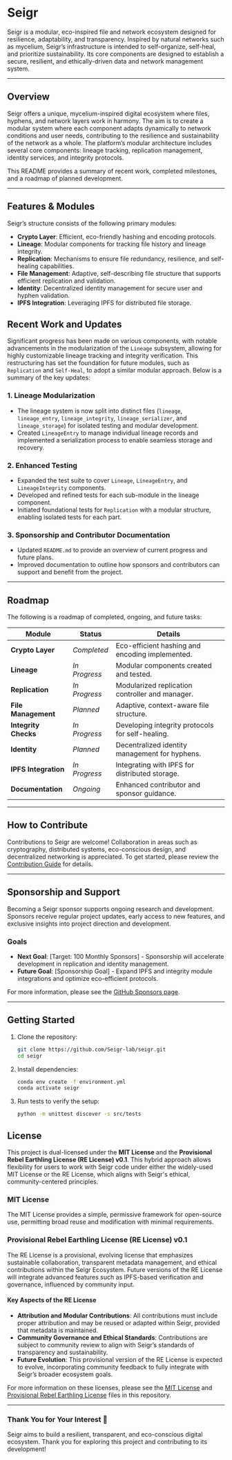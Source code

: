 # Seigr

Seigr is a modular, eco-inspired file and network ecosystem designed for resilience, adaptability, and transparency. Inspired by natural networks such as mycelium, Seigr’s infrastructure is intended to self-organize, self-heal, and prioritize sustainability. Its core components are designed to establish a secure, resilient, and ethically-driven data and network management system.

---

## Overview

Seigr offers a unique, mycelium-inspired digital ecosystem where files, hyphens, and network layers work in harmony. The aim is to create a modular system where each component adapts dynamically to network conditions and user needs, contributing to the resilience and sustainability of the network as a whole. The platform’s modular architecture includes several core components: lineage tracking, replication management, identity services, and integrity protocols.

This README provides a summary of recent work, completed milestones, and a roadmap of planned development.

---

## Features & Modules

Seigr’s structure consists of the following primary modules:

- **Crypto Layer**: Efficient, eco-friendly hashing and encoding protocols.
- **Lineage**: Modular components for tracking file history and lineage integrity.
- **Replication**: Mechanisms to ensure file redundancy, resilience, and self-healing capabilities.
- **File Management**: Adaptive, self-describing file structure that supports efficient replication and validation.
- **Identity**: Decentralized identity management for secure user and hyphen validation.
- **IPFS Integration**: Leveraging IPFS for distributed file storage.

## Recent Work and Updates

Significant progress has been made on various components, with notable advancements in the modularization of the `Lineage` subsystem, allowing for highly customizable lineage tracking and integrity verification. This restructuring has set the foundation for future modules, such as `Replication` and `Self-Heal`, to adopt a similar modular approach. Below is a summary of the key updates:

### 1. **Lineage Modularization**
   - The lineage system is now split into distinct files (`lineage`, `lineage_entry`, `lineage_integrity`, `lineage_serializer`, and `lineage_storage`) for isolated testing and modular development.
   - Created `LineageEntry` to manage individual lineage records and implemented a serialization process to enable seamless storage and recovery.

### 2. **Enhanced Testing**
   - Expanded the test suite to cover `Lineage`, `LineageEntry`, and `LineageIntegrity` components.
   - Developed and refined tests for each sub-module in the lineage component.
   - Initiated foundational tests for `Replication` with a modular structure, enabling isolated tests for each part.

### 3. **Sponsorship and Contributor Documentation**
   - Updated `README.md` to provide an overview of current progress and future plans.
   - Improved documentation to outline how sponsors and contributors can support and benefit from the project.

---

## Roadmap

The following is a roadmap of completed, ongoing, and future tasks:

| Module             | Status            | Details                                             |
|--------------------|-------------------|-----------------------------------------------------|
| **Crypto Layer**   | *Completed*       | Eco-efficient hashing and encoding implemented.     |
| **Lineage**        | *In Progress*     | Modular components created and tested.              |
| **Replication**    | *In Progress*     | Modularized replication controller and manager.     |
| **File Management**| *Planned*         | Adaptive, context-aware file structure.             |
| **Integrity Checks**| *In Progress*    | Developing integrity protocols for self-healing.    |
| **Identity**       | *Planned*         | Decentralized identity management for hyphens.        |
| **IPFS Integration**| *In Progress*    | Integrating with IPFS for distributed storage.      |
| **Documentation**  | *Ongoing*         | Enhanced contributor and sponsor guidance.          |

---

## How to Contribute

Contributions to Seigr are welcome! Collaboration in areas such as cryptography, distributed systems, eco-conscious design, and decentralized networking is appreciated. To get started, please review the [Contribution Guide](CONTRIBUTING.md) for details.

---

## Sponsorship and Support

Becoming a Seigr sponsor supports ongoing research and development. Sponsors receive regular project updates, early access to new features, and exclusive insights into project direction and development.

### Goals
- **Next Goal**: [Target: 100 Monthly Sponsors] - Sponsorship will accelerate development in replication and identity management.
- **Future Goal**: [Sponsorship Goal] - Expand IPFS and integrity module integrations and optimize eco-efficient protocols.

For more information, please see the [GitHub Sponsors page](https://github.com/sponsors/Seigr-lab).

---

## Getting Started

1. Clone the repository:  
   ```bash
   git clone https://github.com/Seigr-lab/seigr.git
   cd seigr
   ```
2. Install dependencies:  
   ```bash
   conda env create -f environment.yml
   conda activate seigr
   ```
3. Run tests to verify the setup:  
   ```bash
   python -m unittest discover -s src/tests
   ```


## License

This project is dual-licensed under the **MIT License** and the **Provisional Rebel Earthling License (RE License) v0.1**. This hybrid approach allows flexibility for users to work with Seigr code under either the widely-used MIT License or the RE License, which aligns with Seigr's ethical, community-centered principles.

### MIT License
The MIT License provides a simple, permissive framework for open-source use, permitting broad reuse and modification with minimal requirements.

### Provisional Rebel Earthling License (RE License) v0.1

The RE License is a provisional, evolving license that emphasizes sustainable collaboration, transparent metadata management, and ethical contributions within the Seigr Ecosystem. Future versions of the RE License will integrate advanced features such as IPFS-based verification and governance, influenced by community input.

#### Key Aspects of the RE License
- **Attribution and Modular Contributions**: All contributions must include proper attribution and may be reused or adapted within Seigr, provided that metadata is maintained.
- **Community Governance and Ethical Standards**: Contributions are subject to community review to align with Seigr’s standards of transparency and sustainability.
- **Future Evolution**: This provisional version of the RE License is expected to evolve, incorporating community feedback to fully integrate with Seigr’s broader ecosystem goals.

For more information on these licenses, please see the [MIT License](LICENSE) and [Provisional Rebel Earthling License](RE_LICENSE) files in this repository.

---

### Thank You for Your Interest 🌱

Seigr aims to build a resilient, transparent, and eco-conscious digital ecosystem. Thank you for exploring this project and contributing to its development!